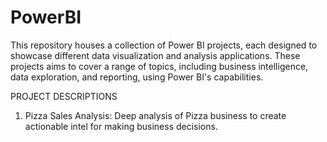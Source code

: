 # PowerBI

This repository houses a collection of Power BI projects, each designed to showcase different data visualization and analysis applications.
These projects aims to cover a range of topics, including business intelligence, data exploration, and reporting, using Power BI's capabilities.

PROJECT DESCRIPTIONS

1. Pizza Sales Analysis: Deep analysis of Pizza business to create actionable intel for making business decisions.

